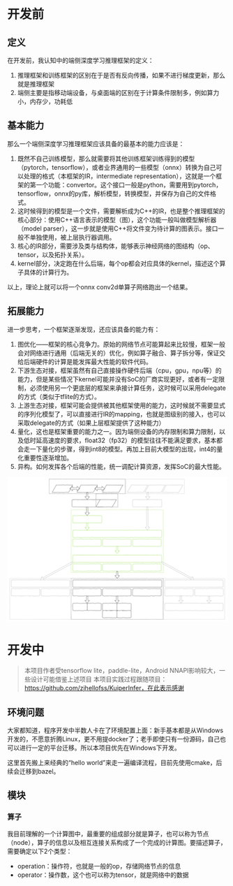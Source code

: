 # 开发前

## 定义

在开发前，我认知中的端侧深度学习推理框架的定义：

1. 推理框架和训练框架的区别在于是否有反向传播，如果不进行梯度更新，那么就是推理框架
2. 端侧主要是指移动端设备，与桌面端的区别在于计算条件限制多，例如算力小，内存少，功耗低

## 基本能力

那么一个端侧深度学习推理框架应该具备的最基本的能力应该是：

1. 既然不自己训练模型，那么就需要将其他训练框架训练得到的模型（pytorch，tensorflow），或者业界通用的一些模型（onnx）转换为自己可以处理的格式（本框架的IR，intermediate representation），这就是一个框架的第一个功能：convertor。这个接口一般是python，需要用到pytorch，tensorflow，onnx的py库，解析模型，转换模型，并保存为自己的文件格式。
2. 这时候得到的模型是一个文件，需要解析成为C++的IR，也是整个推理框架的核心部分：使用C++语言表示的模型（图），这个功能一般叫做模型解析器（model parser），这一步就是使用C++将文件变为待计算的图表示。接口一般不单独使用，被上层执行器调用。
3. 核心的IR部分，需要涉及类与结构体，能够表示神经网络的图结构（op、tensor，以及拓扑关系）。
4. kernel部分，决定跑在什么后端，每个op都会对应具体的kernel，描述这个算子具体的计算行为。

以上，理论上就可以将一个onnx conv2d单算子网络跑出一个结果。

## 拓展能力

进一步思考，一个框架逐渐发现，还应该具备的能力有：

1. 图优化——框架的核心竞争力。原始的网络节点可能算起来比较慢，框架一般会对网络进行通用（后端无关的）优化，例如算子融合、算子拆分等，保证交给后端硬件的计算是能发挥最大性能的软件代码。
2. 下游生态对接，框架虽然有自己直接操作硬件后端（cpu，gpu，npu等）的能力，但是某些情况下kernel可能并没有SoC的厂商实现更好，或者有一定限制，必须使用另一个更底层的框架来承接计算任务，这时候可以采用delegate的方式（类似于tflite的方式）。
3. 上游生态对接，框架可能会提供被其他框架使用的能力，这时候就不需要显式的序列化模型了，可以直接进行IR的mapping，也就是图级别的接入，也可以采取delegate的方式（如果上层框架提供了这种能力）
4. 量化，这也是框架重要的能力之一。因为端侧设备的内存限制和算力限制，以及低时延高速度的要求，float32（fp32）的模型往往不能满足要求，基本都会走一下量化的步骤，得到int8的模型。再加上目前大模型的出现，int4的量化重要性逐渐增加。
5. 异构。如何发挥各个后端的性能，统一调配计算资源，发挥SoC的最大性能。

![MiniNN](../assets/mininn.svg)


# 开发中

> 本项目作者受tensorflow lite，paddle-lite，Android NNAPI影响较大，一些设计可能借鉴上述项目
> 本项目实践过程跟随项目：https://github.com/zjhellofss/KuiperInfer，在此表示感谢

## 环境问题

大家都知道，程序开发中半数人卡在了环境配置上面：新手基本都是从Windows开发的，不愿意折腾Linux，更不用提docker了；老手即使只有一份源码，自己也可以进行一定的平台迁移。所以本项目优先在Windows下开发。

这里首先搬上来经典的“hello world”来走一遍编译流程，目前先使用cmake，后续会迁移到bazel。

## 模块

### 算子

我目前理解的一个计算图中，最重要的组成部分就是算子，也可以称为节点（node），算子的信息以及相互连接关系构成了一个完成的计算图。要描述算子，需要确定以下2个类型：

- operation：操作符，也就是一般的op，存储网络节点的信息
- operator：操作数，这个也可以称为tensor，就是网络中的数据
